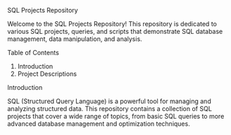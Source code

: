 SQL Projects Repository

Welcome to the SQL Projects Repository! 
This repository is dedicated to various SQL projects, queries, and scripts that demonstrate SQL database management, data manipulation, and analysis.


Table of Contents

1) Introduction
2) Project Descriptions


Introduction


SQL (Structured Query Language) is a powerful tool for managing and analyzing structured data. This repository contains a collection of SQL projects that cover a wide range of topics, from basic SQL queries to more advanced database management and optimization techniques.
